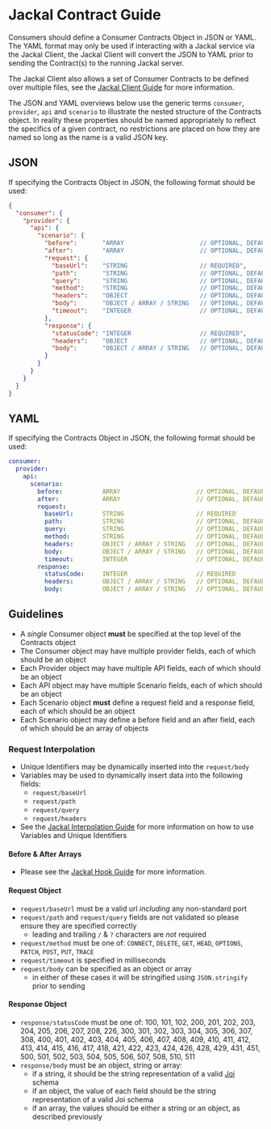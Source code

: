 # Jackal Contract Guide

Consumers should define a Consumer Contracts Object in JSON or YAML. The YAML format may only be used if interacting with a Jackal service via the Jackal Client, the Jackal Client will convert the JSON to YAML prior to sending the Contract(s) to the running Jackal server.

The Jackal Client also allows a set of Consumer Contracts to be defined over multiple files, see the [Jackal Client Guide](https://github.com/findmypast-oss/jackal/blob/master/docs/client.md) for more information.

The JSON and YAML overviews below use the generic terms `consumer`, `provider`, `api` and `scenario` to illustrate the nested structure of the Contracts object. In reality these properties should be named appropriately to reflect the specifics of a given contract, no restrictions are placed on how they are named so long as the name is a valid JSON key.

## JSON

If specifying the Contracts Object in JSON, the following format should be used:

```json
{
  "consumer": {
    "provider": {
      "api": {
        "scenario": {
          "before":       "ARRAY                     // OPTIONAL, DEFAULT: undefined",
          "after":        "ARRAY                     // OPTIONAL, DEFAULT: undefined",
          "request": {
            "baseUrl":    "STRING                    // REQUIRED",
            "path":       "STRING                    // OPTIONAL, DEFAULT: undefined",
            "query":      "STRING                    // OPTIONAL, DEFAULT: undefined",
            "method":     "STRING                    // OPTIONAL, DEFAULT: GET",
            "headers":    "OBJECT                    // OPTIONAL, DEFAULT: undefined",
            "body":       "OBJECT / ARRAY / STRING   // OPTIONAL, DEFAULT: undefined",
            "timeout":    "INTEGER                   // OPTIONAL, DEFAULT: OS Dependent"
          },
          "response": {
            "statusCode": "INTEGER                   // REQUIRED",
            "headers":    "OBJECT                    // OPTIONAL, DEFAULT: undefined",
            "body":       "OBJECT / ARRAY / STRING   // OPTIONAL, DEFAULT: undefined"
          }
        }
      }
    }
  }
}
```

## YAML

If specifying the Contracts Object in JSON, the following format should be used:

```yaml
consumer:
  provider:
    api:
      scenario:
        before:           ARRAY                     // OPTIONAL, DEFAULT: undefined
        after:            ARRAY                     // OPTIONAL, DEFAULT: undefined
        request:
          baseUrl:        STRING                    // REQUIRED
          path:           STRING                    // OPTIONAL, DEFAULT: undefined
          query:          STRING                    // OPTIONAL, DEFAULT: undefined
          method:         STRING                    // OPTIONAL, DEFAULT: GET
          headers:        OBJECT / ARRAY / STRING   // OPTIONAL, DEFAULT: undefined
          body:           OBJECT / ARRAY / STRING   // OPTIONAL, DEFAULT: undefined
          timeout:        INTEGER                   // OPTIONAL, DEFAULT: OS Dependent
        response:
          statusCode:     INTEGER                   // REQUIRED
          headers:        OBJECT / ARRAY / STRING   // OPTIONAL, DEFAULT: undefined
          body:           OBJECT / ARRAY / STRING   // OPTIONAL, DEFAULT: undefined
```

## Guidelines

- A _single_ Consumer object __must__ be specified at the top level of the Contracts object
- The Consumer object may have multiple provider fields, each of which should be an object
- Each Provider object may have multiple API fields, each of which should be an object
- Each API object may have multiple Scenario fields, each of which should be an object
- Each Scenario object __must__ define a request field and a response field, each of which should be an object
- Each Scenario object may define a before field and an after field, each of which should be an array of objects

### Request Interpolation

- Unique Identifiers may be dynamically inserted into the `request/body`
- Variables may be used to dynamically insert data into the following fields:
  - `request/baseUrl`
  - `request/path`
  - `request/query`
  - `request/headers`
- See the [Jackal Interpolation Guide](https://github.com/findmypast-oss/jackal/blob/master/docs/interpolation.md) for more information on how to use Variables and Unique Identifiers

#### Before & After Arrays

- Please see the [Jackal Hook Guide](https://github.com/findmypast-oss/jackal/blob/master/docs/hook.md) for more information.

#### Request Object

- `request/baseUrl` must be a valid url _including_ any non-standard port
- `request/path` and `request/query` fields are not validated so please ensure they are specified correctly
  - leading and trailing `/` & `?` characters are _not_ required
- `request/method` must be one of: `CONNECT`, `DELETE`, `GET`, `HEAD`, `OPTIONS`, `PATCH`, `POST`, `PUT`, `TRACE`
- `request/timeout` is specified in milliseconds
- `request/body` can be specified as an object or array
  - in either of these cases it will be stringified using `JSON.stringify` prior to sending

#### Response Object

- `response/statusCode` must be one of: 100, 101, 102, 200, 201, 202, 203, 204, 205, 206, 207, 208, 226, 300, 301, 302, 303, 304, 305, 306, 307, 308, 400, 401, 402, 403, 404, 405, 406, 407, 408, 409, 410, 411, 412, 413, 414, 415, 416, 417, 418, 421, 422, 423, 424, 426, 428, 429, 431, 451, 500, 501, 502, 503, 504, 505, 506, 507, 508, 510, 511
- `response/body` must be an object, string or array:
  - if a string, it should be the string representation of a valid [Joi](https://github.com/hapijs/joi) schema
  - if an object, the value of each field should be the string representation of a valid Joi schema
  - if an array, the values should be either a string or an object, as described previously
